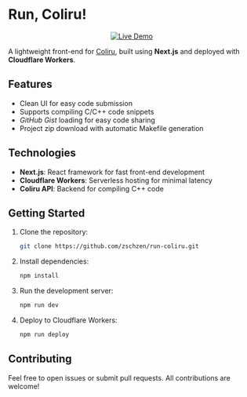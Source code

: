 
# Run, Coliru!

<p align="center">
  <a href="https://your-live-demo-url.com">
    <img src="https://img.shields.io/badge/Live-Demo-brightgreen" alt="Live Demo">
  </a>
</p>

A lightweight front-end for [Coliru](https://coliru.stacked-crooked.com/), built using **Next.js** and deployed with **Cloudflare Workers**.

## Features
- Clean UI for easy code submission
- Supports compiling C/C++ code snippets
- *GitHub Gist* loading for easy code sharing
- Project zip download with automatic Makefile generation

## Technologies
- **Next.js**: React framework for fast front-end development
- **Cloudflare Workers**: Serverless hosting for minimal latency
- **Coliru API**: Backend for compiling C++ code

## Getting Started
1. Clone the repository:
    ```bash
    git clone https://github.com/zschzen/run-coliru.git
    ```
2. Install dependencies:
    ```bash
    npm install
    ```
3. Run the development server:
    ```bash
    npm run dev
    ```
4. Deploy to Cloudflare Workers:
    ```bash
    npm run deploy
    ```

## Contributing

Feel free to open issues or submit pull requests. All contributions are welcome!
